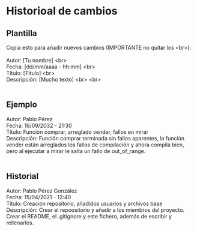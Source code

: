 # Historioal de cambios
## Plantilla
Copia esto para añadir nuevos cambios (IMPORTANTE no quitar los \<br>): <br> <br>
  Autor: [Tu nombre] \<br> <br>
  Fecha: [dd/mm/aaaa - hh:mm] \<br> <br>
  Título: [Titulo] \<br> <br>
  Descripción: [Mucho texto] \<br> \<br> <br> <br>
  
## Ejemplo

Autor: Pablo Pérez <br>
Fecha: 16/09/2032 - 21:30 <br>
Título: Función comprar, arreglado vender, fallos en mirar <br>
Descripción: Función comprar terminada sin fallos aparentes, la función vender están arreglados los fallos de compilación y ahora compila bien, pero al ejecutar a mirar le salta un fallo de out_of_range. <br> <br>


## Historial

Autor: Pablo Pérez González <br>
  Fecha: 15/04/2021 - 12:40 <br>
  Título: Creación repositorio, añadidos usuarios y archivos base <br>
  Descripción: Crear el repoositorio y añadir a los miembros del proyecto. Crear el README, el .gitignore y este fichero, además de escribir y rellenarlos. <br> <br>
